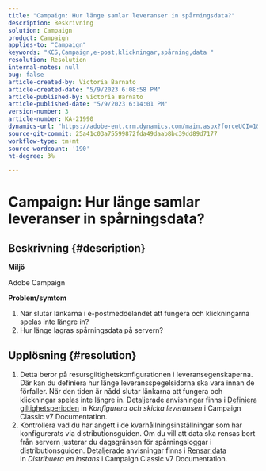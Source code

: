 ```yaml
---
title: "Campaign: Hur länge samlar leveranser in spårningsdata?"
description: Beskrivning
solution: Campaign
product: Campaign
applies-to: "Campaign"
keywords: "KCS,Campaign,e-post,klickningar,spårning,data "
resolution: Resolution
internal-notes: null
bug: false
article-created-by: Victoria Barnato
article-created-date: "5/9/2023 6:08:58 PM"
article-published-by: Victoria Barnato
article-published-date: "5/9/2023 6:14:01 PM"
version-number: 3
article-number: KA-21990
dynamics-url: "https://adobe-ent.crm.dynamics.com/main.aspx?forceUCI=1&pagetype=entityrecord&etn=knowledgearticle&id=d76b8b90-94ee-ed11-8849-6045bd006b25"
source-git-commit: 25a41c03a75599872fda49daab8bc39dd89d7177
workflow-type: tm+mt
source-wordcount: '190'
ht-degree: 3%

---
```


# Campaign: Hur länge samlar leveranser in spårningsdata?

## Beskrivning {#description}


<b>Miljö</b>

Adobe Campaign

<b>Problem/symtom</b>

1. När slutar länkarna i e-postmeddelandet att fungera och klickningarna spelas inte längre in?
2. Hur länge lagras spårningsdata på servern?



## Upplösning {#resolution}


1. Detta beror på resursgiltighetskonfigurationen i leveransegenskaperna. Där kan du definiera hur länge leveransspegelsidorna ska vara innan de förfaller. När den tiden är nådd slutar länkarna att fungera och klickningar spelas inte längre in. Detaljerade anvisningar finns i [Definiera giltighetsperioden](https://experienceleague.adobe.com/docs/campaign-classic/using/sending-messages/key-steps-when-creating-a-delivery/steps-sending-the-delivery.html?lang=en#defining-validity-period) in *Konfigurera och skicka leveransen* i Campaign Classic v7 Documentation.
2. Kontrollera vad du har angett i de kvarhållningsinställningar som har konfigurerats via distributionsguiden. Om du vill att data ska rensas bort från servern justerar du dagsgränsen för spårningsloggar i distributionsguiden. Detaljerade anvisningar finns i [Rensar data](https://experienceleague.adobe.com/docs/campaign-classic/using/installing-campaign-classic/initial-configuration/deploying-an-instance.html?lang=en#purging-data) in *Distribuera en instans* i Campaign Classic v7 Documentation.

